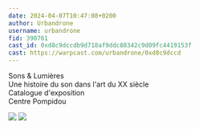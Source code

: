 ```yaml
---
date: 2024-04-07T10:47:08+0200
author: Urbandrone 
username: urbandrone
fid: 390761
cast_id: 0xd8c9dccdb9d718af9ddc88342c9d09fc4419153f
cast: https://warpcast.com/urbandrone/0xd8c9dccd
---
```

Sons & Lumières  
Une histoire du son dans l'art du XX siècle  
Catalogue d'exposition  
Centre Pompidou  

![](https://imagedelivery.net/BXluQx4ige9GuW0Ia56BHw/90ebab84-6e68-4e4e-090d-2eea1c0d3400/original)
![](https://imagedelivery.net/BXluQx4ige9GuW0Ia56BHw/83394313-b055-4575-914e-343e01e0d700/original)